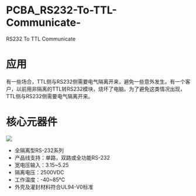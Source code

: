 # PCBA_RS232-To-TTL-Communicate-
RS232 To TTL Communicate 
# 应用
有一些场合，TTL侧与RS232侧需要电气隔离开来，避免一些意外发生。有一个客户，以前用非隔离的TTL转RS232模块，烧坏了电脑。为了避免这类情况出现，TTL侧与RS232侧需要电气隔离开来。

# 核心元器件
[![](http://www.zlg.cn/tpl/zlg/Public/img/power/RSM03.jpg)](RSM03.jpg)
- 全隔离型RS-232系列
- 产品线支持：单路，双路或全功能RS-232
- 宽电压输入：3.15~5.25
- 隔离电压：2500VDC
- 工作温度：-40~85℃
- 外壳及灌封材料符合UL94-V0标准
